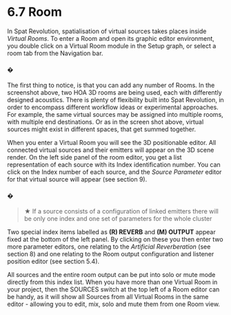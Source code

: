 # 6.7 Room

In Spat Revolution, spatialisation of virtual sources takes places inside _Virtual
Rooms_. To enter a Room and open its graphic editor environment, you double click
on a Virtual Room module in the Setup graph, or select a room tab from the Navigation bar.

#### �

The first thing to notice, is that you can add any number of Rooms. In the screenshot above, two HOA 3D rooms are being used, each with differently designed
acoustics. There is plenty of flexibility built into Spat Revolution, in order to encompass different workflow ideas or experimental approaches. For example, the same
virtual sources may be assigned into multiple rooms, with multiple end destinations. Or as in the screen shot above, virtual sources might exist in different spaces,
that get summed together.

When you enter a Virtual Room you will see the 3D positionable editor. All connected virtual sources and their emitters will appear on the 3D scene render. On
the left side panel of the room editor, you get a list representation of each source
with its Index identification number. You can click on the Index number of each
source, and the _Source Parameter_ editor for that virtual source will appear (see section 9).


#### �

> ★ If a source consists of a configuration of linked emitters there will be
only one index and one set of parameters for the whole cluster

Two special index items labelled as **(R) REVERB** and **(M) OUTPUT** appear fixed at
the bottom of the left panel. By clicking on these you then enter two more parameter editors, one relating to the _Artificial Reverberation_ (see section 8) and one relating to the Room output configuration and listener position editor (see section 5.4).

All sources and the entire room output can be put into solo or mute mode directly
from this index list. When you have more than one Virtual Room in your project,
then the SOURCES switch at the top left of a Room editor can be handy, as it will
show all Sources from all Virtual Rooms in the same editor - allowing you to edit,
mix, solo and mute them from one Room view.

